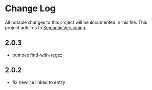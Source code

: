# Change Log

All notable changes to this project will be documented in this file.
This project adheres to [Semantic Versioning](http://semver.org/).

## 2.0.3
- bumped find-with-regex

## 2.0.2
- fix newline linked to entity
